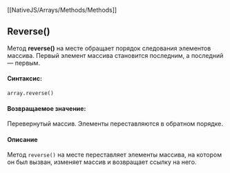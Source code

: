 [[NativeJS/Arrays/Methods/Methods]]
## Reverse()
Метод **reverse()** на месте обращает порядок следования элементов массива. Первый элемент массива становится последним, а последний — первым.

#### Синтаксис:
```
array.reverse()
```

#### Возвращаемое значение: 
Перевернутый массив. Элементы переставляются в обратном порядке.

#### Описание
Метод `reverse()` на месте переставляет элементы массива, на котором он был вызван, изменяет массив и возвращает ссылку на него.